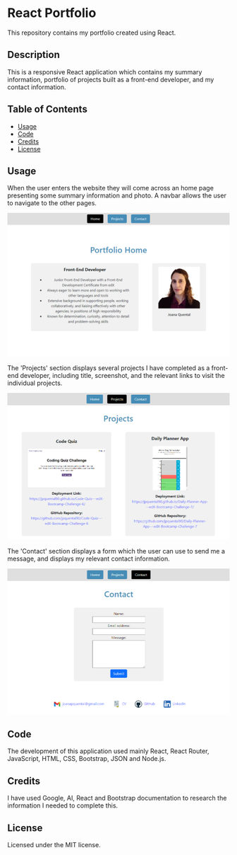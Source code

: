 # React Portfolio

This repository contains my portfolio created using React. 

## Description

This is a responsive React application which contains my summary information, portfolio of projects built as a front-end developer, and my contact information.

## Table of Contents

* [Usage](#usage)
* [Code](#code)
* [Credits](#credits)
* [License](#license)

## Usage

When the user enters the website they will come across an home page presenting some summary information and photo. A navbar allows the user to navigate to the other pages.

![Screenshot of home page of portfolio website](public/images/screenshotpage1.png)
</center>

The 'Projects' section displays several projects I have completed as a front-end developer, including title, screenshot, and the relevant links to visit the individual projects.

![Screenshot of projects page of portfolio website](public/images/screenshotpage2.png)

The 'Contact' section displays a form which the user can use to send me a message, and displays my relevant contact information.

![Screenshot of contact page of portfolio website](public/images/screenshotpage3.png)

## Code

The development of this application used mainly React, React Router, JavaScript, HTML, CSS, Bootstrap, JSON and Node.js. 

## Credits

I have used Google, AI, React and Bootstrap documentation to research the information I needed to complete this.

## License

Licensed under the MIT license.